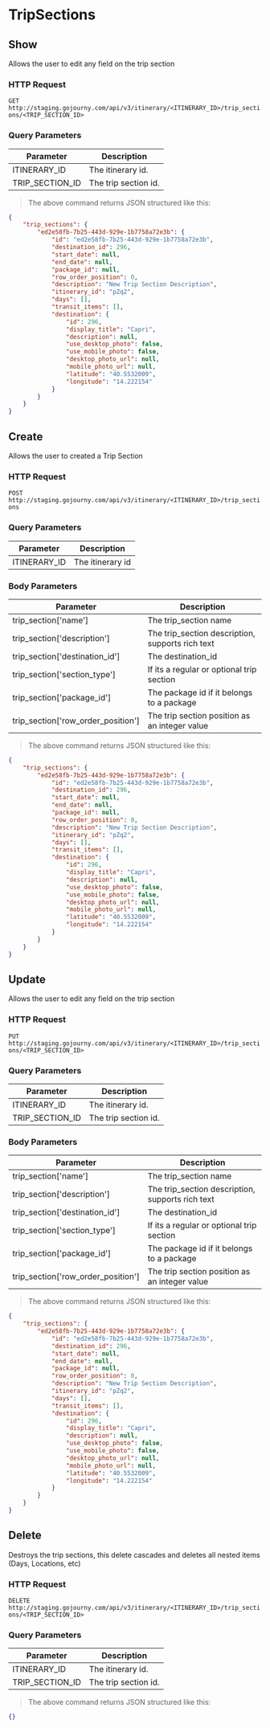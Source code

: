 
# TripSections

## Show

Allows the user to edit any field on the trip section

### HTTP Request

`GET http://staging.gojourny.com/api/v3/itinerary/<ITINERARY_ID>/trip_sections/<TRIP_SECTION_ID>`

### Query Parameters

Parameter | Description
--------- | -------
ITINERARY_ID | The itinerary id.
TRIP_SECTION_ID | The trip section id.

> The above command returns JSON structured like this:

```json
{
    "trip_sections": {
        "ed2e58fb-7b25-443d-929e-1b7758a72e3b": {
            "id": "ed2e58fb-7b25-443d-929e-1b7758a72e3b",
            "destination_id": 296,
            "start_date": null,
            "end_date": null,
            "package_id": null,
            "row_order_position": 0,
            "description": "New Trip Section Description",
            "itinerary_id": "pZq2",
            "days": [],
            "transit_items": [],
            "destination": {
                "id": 296,
                "display_title": "Capri",
                "description": null,
                "use_desktop_photo": false,
                "use_mobile_photo": false,
                "desktop_photo_url": null,
                "mobile_photo_url": null,
                "latitude": "40.5532009",
                "longitude": "14.222154"
            }
        }
    }
}
```

## Create

Allows the user to created a Trip Section

### HTTP Request

`POST http://staging.gojourny.com/api/v3/itinerary/<ITINERARY_ID>/trip_sections`

### Query Parameters

Parameter | Description
--------- | -------
ITINERARY_ID | The itinerary id

### Body Parameters

Parameter | Description
----------|-------------
trip_section['name'] | The trip_section name
trip_section['description'] | The trip_section description, supports rich text
trip_section['destination_id'] | The destination_id
trip_section['section_type'] | If its a regular or optional trip section
trip_section['package_id'] | The package id if it belongs to a package
trip_section['row_order_position'] | The trip section position as an integer value

> The above command returns JSON structured like this:

```json
{
    "trip_sections": {
        "ed2e58fb-7b25-443d-929e-1b7758a72e3b": {
            "id": "ed2e58fb-7b25-443d-929e-1b7758a72e3b",
            "destination_id": 296,
            "start_date": null,
            "end_date": null,
            "package_id": null,
            "row_order_position": 0,
            "description": "New Trip Section Description",
            "itinerary_id": "pZq2",
            "days": [],
            "transit_items": [],
            "destination": {
                "id": 296,
                "display_title": "Capri",
                "description": null,
                "use_desktop_photo": false,
                "use_mobile_photo": false,
                "desktop_photo_url": null,
                "mobile_photo_url": null,
                "latitude": "40.5532009",
                "longitude": "14.222154"
            }
        }
    }
}
```

## Update

Allows the user to edit any field on the trip section

### HTTP Request

`PUT http://staging.gojourny.com/api/v3/itinerary/<ITINERARY_ID>/trip_sections/<TRIP_SECTION_ID>`

### Query Parameters

Parameter | Description
--------- | -------
ITINERARY_ID | The itinerary id.
TRIP_SECTION_ID | The trip section id.

### Body Parameters

Parameter | Description
----------|-------------
trip_section['name'] | The trip_section name
trip_section['description'] | The trip_section description, supports rich text
trip_section['destination_id'] | The destination_id
trip_section['section_type'] | If its a regular or optional trip section
trip_section['package_id'] | The package id if it belongs to a package
trip_section['row_order_position'] | The trip section position as an integer value

> The above command returns JSON structured like this:

```json
{
    "trip_sections": {
        "ed2e58fb-7b25-443d-929e-1b7758a72e3b": {
            "id": "ed2e58fb-7b25-443d-929e-1b7758a72e3b",
            "destination_id": 296,
            "start_date": null,
            "end_date": null,
            "package_id": null,
            "row_order_position": 0,
            "description": "New Trip Section Description",
            "itinerary_id": "pZq2",
            "days": [],
            "transit_items": [],
            "destination": {
                "id": 296,
                "display_title": "Capri",
                "description": null,
                "use_desktop_photo": false,
                "use_mobile_photo": false,
                "desktop_photo_url": null,
                "mobile_photo_url": null,
                "latitude": "40.5532009",
                "longitude": "14.222154"
            }
        }
    }
}
```

## Delete

Destroys the trip sections, this delete cascades and deletes all nested items (Days, Locations, etc)

### HTTP Request

`DELETE http://staging.gojourny.com/api/v3/itinerary/<ITINERARY_ID>/trip_sections/<TRIP_SECTION_ID>`

### Query Parameters

Parameter | Description
--------- | -------
ITINERARY_ID | The itinerary id.
TRIP_SECTION_ID | The trip section id.

> The above command returns JSON structured like this:

```json
{}
```
